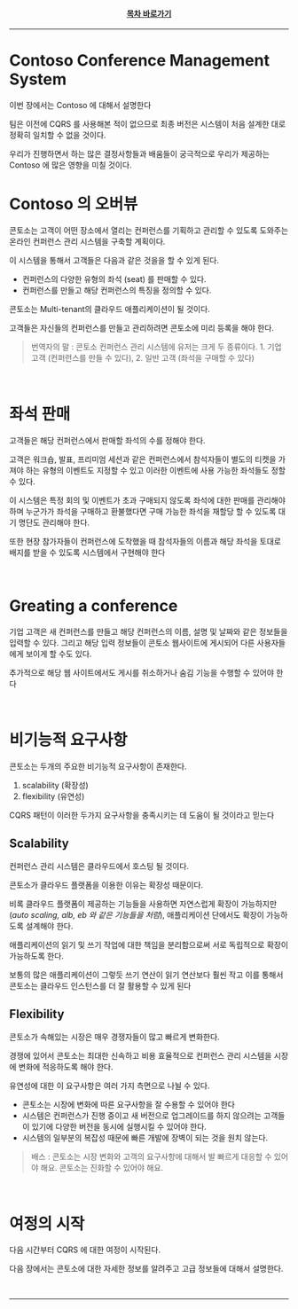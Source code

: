 <div align="center">

#### [목차 바로가기](https://github.com/dhslrl321/cqrs-journey-guide-korean/blob/master/Table%20of%20Contents.md)

</div>

---

# Contoso Conference Management System

이번 장에서는 Contoso 에 대해서 설명한다

팀은 이전에 CQRS 를 사용해본 적이 없으므로 최종 버전은 시스템이 처음 설계한 대로 정확히 일치할 수 없을 것이다.

우리가 진행하면서 하는 많은 결정사항들과 배움들이 궁극적으로 우리가 제공하는 Contoso 에 많은 영향을 미칠 것이다.

# Contoso 의 오버뷰

콘토소는 고객이 어떤 장소에서 열리는 컨퍼런스를 기획하고 관리할 수 있도록 도와주는 온라인 컨퍼런스 관리 시스템을 구축할 계획이다.

이 시스템을 통해서 고객들은 다음과 같은 것을을 할 수 있게 된다.

- 컨퍼런스의 다양한 유형의 좌석 (seat) 를 판매할 수 있다.
- 컨퍼런스를 만들고 해당 컨퍼런스의 특징을 정의할 수 있다.

콘토소는 Multi-tenant의 클라우드 애플리케이션이 될 것이다.

고객들은 자신들의 컨퍼런스를 만들고 관리하려면 콘토소에 미리 등록을 해야 한다.

> 번역자의 말 : 콘토소 컨퍼런스 관리 시스템에 유저는 크게 두 종류이다. 1. 기업 고객 (컨퍼런스를 만들 수 있다), 2. 일반 고객 (좌석을 구매할 수 있다)

<br />

# 좌석 판매

고객들은 해당 컨퍼런스에서 판매할 좌석의 수를 정해야 한다.

고객은 워크숍, 발표, 프리미엄 세션과 같은 컨퍼런스에서 참석자들이 별도의 티켓을 가져야 하는 유형의 이벤트도 지정할 수 있고 이러한 이벤트에 사용 가능한 좌석들도 정할 수 있다.

이 시스템은 특정 회의 및 이벤트가 초과 구매되지 않도록 좌석에 대한 판매를 관리해야 하며 누군가가 좌석을 구매하고 환불했다면 구매 가능한 좌석을 재할당 할 수 있도록 대기 명단도 관리해야 한다.

또한 현장 참가자들이 컨퍼런스에 도착했을 때 참석자들의 이름과 해당 좌석을 토대로 배지를 받을 수 있도록 시스템에서 구현해야 한다

<br />

# Greating a conference

기업 고객은 새 컨퍼런스를 만들고 해당 컨퍼런스의 이름, 설명 및 날짜와 같은 정보들을 입력할 수 있다.
그리고 해당 입력 정보들이 콘토소 웹사이트에 게시되어 다른 사용자들에게 보이게 할 수도 있다.

추가적으로 해당 웹 사이트에서도 게시를 취소하거나 숨김 기능을 수행할 수 있어야 한다

<br />

# 비기능적 요구사항

콘토소는 두개의 주요한 비기능적 요구사항이 존재한다.

1. scalability (확장성)
2. flexibility (유연성)

CQRS 패턴이 이러한 두가지 요구사항을 충족시키는 데 도움이 될 것이라고 믿는다

## Scalability

컨퍼런스 관리 시스템은 클라우드에서 호스팅 될 것이다.

콘토소가 클라우드 플랫폼을 이용한 이유는 확장성 때문이다.

비록 클라우드 플랫폼이 제공하는 기능들을 사용하면 자연스럽게 확장이 가능하지만 (_auto scaling, alb, eb 와 같은 기능들을 처럼_), 애플리케이션 단에서도 확장이 가능하도록 설계해야 한다.

애플리케이션의 읽기 및 쓰기 작업에 대한 책임을 분리함으로써 서로 독립적으로 확장이 가능하도록 한다.

보통의 많은 애플리케이션이 그렇듯 쓰기 연산이 읽기 연산보다 훨씬 작고 이를 통해서 콘토소는 클라우드 인스턴스를 더 잘 활용할 수 있게 된다

## Flexibility

콘토소가 속해있는 시장은 매우 경쟁자들이 많고 빠르게 변화한다.

경쟁에 있어서 콘토소는 최대한 신속하고 비용 효율적으로 컨퍼런스 관리 시스템을 시장에 변화에 적응하도록 해야 한다.

유연성에 대한 이 요구사항은 여러 가지 측면으로 나뉠 수 있다.

- 콘토소는 시장에 변화에 따른 요구사항을 잘 수용할 수 있어야 한다
- 시스템은 컨퍼런스가 진행 중이고 새 버전으로 업그레이드를 하지 않으려는 고객들이 있기에 다양한 버전을 동시에 실행시킬 수 있어야 한다.
- 시스템의 일부분의 복잡성 때문에 빠른 개발에 장벽이 되는 것을 원치 않는다.

> 배스 : 콘토소는 시장 변화와 고객의 요구사항에 대해서 발 빠르게 대응할 수 있어야 해요. 콘토소는 진화할 수 있어야 해요.

<br />

# 여정의 시작

다음 시간부터 CQRS 에 대한 여정이 시작된다.

다음 장에서는 콘토소에 대한 자세한 정보를 알려주고 고급 정보들에 대해서 설명한다.

<br />

---

